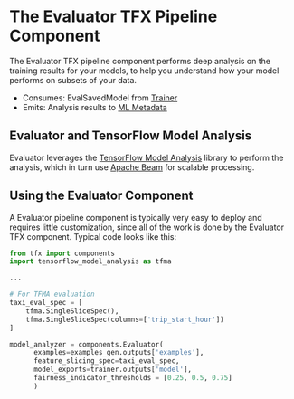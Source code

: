 # The Evaluator TFX Pipeline Component

The Evaluator TFX pipeline component performs deep analysis on the training
results for your models, to help you understand how your model performs on
subsets of your data.

*   Consumes: EvalSavedModel from [Trainer](trainer.md)
*   Emits: Analysis results to [ML Metadata](mlmd.md)

## Evaluator and TensorFlow Model Analysis

Evaluator leverages the [TensorFlow Model Analysis](tfma.md) library to perform
the analysis, which in turn use [Apache Beam](beam.md) for scalable processing.

## Using the Evaluator Component

A Evaluator pipeline component is typically very easy to deploy and requires little
customization, since all of the work is done by the Evaluator TFX component.
Typical code looks like this:

```python
from tfx import components
import tensorflow_model_analysis as tfma

...

# For TFMA evaluation
taxi_eval_spec = [
    tfma.SingleSliceSpec(),
    tfma.SingleSliceSpec(columns=['trip_start_hour'])
]

model_analyzer = components.Evaluator(
      examples=examples_gen.outputs['examples'],
      feature_slicing_spec=taxi_eval_spec,
      model_exports=trainer.outputs['model'],
      fairness_indicator_thresholds = [0.25, 0.5, 0.75]
      )
```
